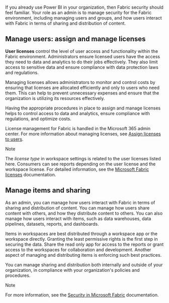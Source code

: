 If you already use Power BI in your organization, then Fabric security should feel familiar. Your role as an admin is to manage security for the Fabric environment, including managing users and groups, and how users interact with Fabric in terms of sharing and distribution of content.

## Manage users: assign and manage licenses

**User licenses** control the level of user access and functionality within the Fabric environment. Administrators ensure licensed users have the access they need to data and analytics to do their jobs effectively. They also limit access to sensitive data and ensure compliance with data protection laws and regulations.

Managing licenses allows administrators to monitor and control costs by ensuring that licenses are allocated efficiently and only to users who need them. This can help to prevent unnecessary expenses and ensure that the organization is utilizing its resources effectively.

Having the appropriate procedures in place to assign and manage licenses helps to control access to data and analytics, ensure compliance with regulations, and optimize costs.

License management for Fabric is handled in the Microsoft 365 admin center. For more information about managing licenses, see [Assign licenses to users](/microsoft-365/admin/manage/assign-licenses-to-users?view=o365-worldwide&preserve-view=true).

> [!NOTE]
> The *license type* in workspace settings is related to the user licenses listed here. Consumers can see reports depending on the user license and the workspace license. For detailed information, see the [Microsoft Fabric licenses](/fabric/enterprise/licenses#workspace) documentation.

## Manage items and sharing

As an admin, you can manage how users interact with Fabric in terms of sharing and distribution of content. You can manage how users share content with others, and how they distribute content to others. You can also manage how users interact with items, such as data warehouses, data pipelines, datasets, reports, and dashboards.

Items in workspaces are best distributed through a workspace app or the workspace directly. Granting the least permissive rights is the first step in securing the data. Share the read only app for access to the reports or grant access to the workspaces for collaboration and development. Another aspect of managing and distributing items is enforcing such best practices.

You can manage sharing and distribution both internally and outside of your organization, in compliance with your organization's policies and procedures.

> [!NOTE]
> For more information, see the [Security in Microsoft Fabric](/fabric/security/security-overview) documentation.
